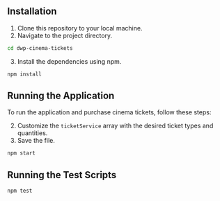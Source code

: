## Installation

1. Clone this repository to your local machine.
2. Navigate to the project directory.

```bash
cd dwp-cinema-tickets
```

3. Install the dependencies using npm.

```bash
npm install
```

## Running the Application

To run the application and purchase cinema tickets, follow these steps:

2. Customize the `ticketService` array with the desired ticket types and quantities.
3. Save the file.

```bash
npm start
```


## Running the Test Scripts

```bash
npm test
```
